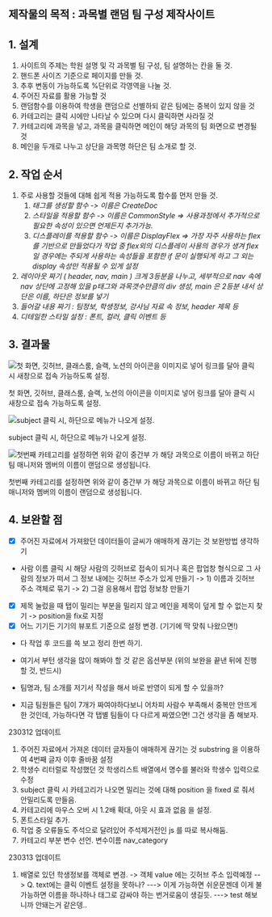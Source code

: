 ## 제작물의 목적 : 과목별 랜덤 팀 구성 제작사이트

## 1. 설계

1.  사이트의 주제는 학원 설명 및 각 과목별 팀 구성, 팀 설명하는 칸을 둘 것.
2. 핸드폰 사이즈 기준으로 페이지를 만들 것.
3. 추후 변동이 가능하도록 %단위로 각영역을 나눌 것.
4. 주어진 자료를 활용 가능할 것
5. 랜덤함수를 이용하여 학생을 랜덤으로 선별하되 같은 팀에는 중복이 있지 않을 것
6. 카테고리는 클릭 시에만 나타날 수 있으며 다시 클릭하면 사라질 것
7. 카테고리에 과목을 넣고, 과목을 클릭하면 메인이 해당 과목의 팀 화면으로 변경될 것
8. 메인을 두개로 나누고 상단을 과목명 하단은 팀 소개로 할 것.

## 2. 작업 순서

1.  주로 사용할 것들에 대해 쉽게 적용 가능하도록 함수를 먼저 만들 것.
    1. *태그를 생성할 함수 -> 이름은 CreateDoc*
    2. *스타일을 적용할 함수 -> 이름은 CommonStyle => 사용과정에서 추가적으로 필요한 속성이 있으면 언제든지 추가가능.*
    3. *디스플레이를 적용할 함수 -> 이름은 DisplayFlex => 가장 자주 사용하는 flex를 기반으로 만들었다가 작업 중 flex외의 디스플레이 사용의 경우가 생겨 flex 일 경우에는 주되게 사용하는 속성들을 포함한 if 문이 실행되게 하고 그 외는 display 속성만 적용될 수 있게 설정*
2. *레이아웃 짜기 ( header, nav, main ) 크게 3등분을 나누고, 세부적으로 nav 속에 nav 상단에 고정해 있을 p태그와 과목갯수만큼의 div 생성, main 은 2등분 내서 상단은 이름, 하단은 정보를 넣기*
3. *들어갈 내용 짜기 : 팀정보, 학생정보, 강사님 자료 속 정보, header 제목 등*
4. *디테일한 스타일 설정 : 폰트, 컬러, 클릭 이벤트 등*

## 3. 결과물

![첫 화면, 깃허브, 클래스룸, 슬랙, 노션의 아이콘을 이미지로 넣어 링크를 달아 클릭 시 새창으로 접속 가능하도록 설정.](https://s3-us-west-2.amazonaws.com/secure.notion-static.com/cca3b11f-c0e2-4a27-80eb-1999654ad26a/Untitled.png)

첫 화면, 깃허브, 클래스룸, 슬랙, 노션의 아이콘을 이미지로 넣어 링크를 달아 클릭 시 새창으로 접속 가능하도록 설정.

![subject 클릭 시, 하단으로 메뉴가 나오게 설정.](https://s3-us-west-2.amazonaws.com/secure.notion-static.com/78b00ccf-3234-4ede-bf7a-2a26ba94804f/Untitled.png)

subject 클릭 시, 하단으로 메뉴가 나오게 설정.

![첫번째 카테고리를 설정하면 위와 같이 중간부 가 해당 과목으로 이름이 바뀌고 하단 팀 매니저와 멤버의 이름이 랜덤으로 생성됩니다.](https://s3-us-west-2.amazonaws.com/secure.notion-static.com/576ea2c2-1f51-4fa3-a953-abbf99bc647d/Untitled.png)

첫번째 카테고리를 설정하면 위와 같이 중간부 가 해당 과목으로 이름이 바뀌고 하단 팀 매니저와 멤버의 이름이 랜덤으로 생성됩니다.

## 4. 보완할 점

- [x]  주어진 자료에서 가져왔던 데이터들이 글씨가 애매하게 끊기는 것 보완방법 생각하기
-  사람 이름 클릭 시 해당 사람의 깃허브로 접속이 되거나 혹은 팝업창 형식으로 그 사람의 정보가 떠서 그 정보 내에는 깃허브 주소가 있게 만들기
    -> 1) 이름과 깃허브 주소 객체로 묶기
    -> 2) 그걸 응용해서 팝업 정보창 만들기
- [x] 제목 눌렀을 때 탭이 밀리는 부분을 밀리지 않고 메인을 제목이 덮게 할 수 없는지 찾기 -> position을 fix로 지정
- [x]  어느 기기든 기기의 뷰포트 기준으로 설정 변경. (기기에 딱 맞춰 나왔으면!)
- 다 작업 후 코드를 쓱 보고 정리 한번 하기.

- 여기서 부턴 생각을 많이 해봐야 할 것 같은 옵션부분 (위의 보완을 끝낸 뒤에 진행할 것, 반드시)
-  팀명과, 팀 소개를 저기서 작성을 해서 바로 반영이 되게 할 수 있을까?
-  지금 팀원들은 팀이 7개가 짜여야하다보니 어차피 사람수 부족해서 중복만 안뜨게 한 것인데, 가능하다면 각 탭별 팀들이 다 다르게 짜였으면! 그건 생각을 좀 해보자.

230312 업데이트
1. 주어진 자료에서 가져온 데이터 글자들이 애매하게 끊기는 것 substring 을 이용하여 4번째 글자 이후 줄바꿈 설정
2. 학생수 리터럴로 작성했던 것 학생리스트 배열에서 명수를 불러와 학생수 입력으로 수정
3. subject 클릭 시 카테고리가 나오면 밀리는 것에 대해 position 을 fixed 로 줘서 안밀리도록 만들음.
4. 카테고리에 마우스 오버 시 1.2배 확대, 아웃 시 효과 없음 을 설정.
5. 폰트스타일 추가.
6. 작업 중 오류들도 주석으로 달려있어 주석제거전인 js 를 따로 복사해둠.
7. 카테고리 부분 변수 선언. 변수이름 nav_category

230313 업데이트
1. 배열로 있던 학생정보를 객체로 변경.
    -> 객체 value 에는 깃허브 주소 입력예정
    --> Q. text에는 클릭 이벤트 설정을 못하나?
    ---> 이게 가능하면 쉬운문젠데 이게 불가능하면 이름을 하나하나 태그로 감싸야 하는 번거로움이 생길듯.
    ---> test 해보니까 안돼는거 같은뎅..